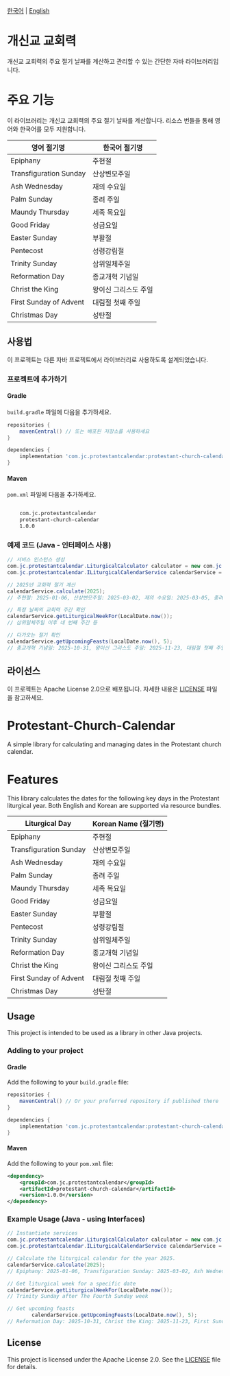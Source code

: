 [한국어](#개신교-교회력) | [English](#Protestant-Church-Calendar)

# 개신교 교회력

개신교 교회력의 주요 절기 날짜를 계산하고 관리할 수 있는 간단한 자바 라이브러리입니다.

# 주요 기능
이 라이브러리는 개신교 교회력의 주요 절기 날짜를 계산합니다. 리소스 번들을 통해 영어와 한국어를 모두 지원합니다.

| 영어 절기명               | 한국어 절기명             |
|---------------------------|---------------------------|
| Epiphany                  | 주현절                   |
| Transfiguration Sunday    | 산상변모주일             |
| Ash Wednesday             | 재의 수요일              |
| Palm Sunday               | 종려 주일                |
| Maundy Thursday           | 세족 목요일              |
| Good Friday               | 성금요일                 |
| Easter Sunday             | 부활절                   |
| Pentecost                 | 성령강림절               |
| Trinity Sunday            | 삼위일체주일             |
| Reformation Day           | 종교개혁 기념일          |
| Christ the King           | 왕이신 그리스도 주일      |
| First Sunday of Advent    | 대림절 첫째 주일          |
| Christmas Day             | 성탄절                   |

## 사용법

이 프로젝트는 다른 자바 프로젝트에서 라이브러리로 사용하도록 설계되었습니다.

### 프로젝트에 추가하기

#### Gradle

`build.gradle` 파일에 다음을 추가하세요.

```groovy
repositories {
    mavenCentral() // 또는 배포된 저장소를 사용하세요
}

dependencies {
    implementation 'com.jc.protestantcalendar:protestant-church-calendar:1.0.0' // 실제 group, artifact, version으로 대체
}
```

#### Maven

`pom.xml` 파일에 다음을 추가하세요.

```xml

    com.jc.protestantcalendar
    protestant-church-calendar
    1.0.0

```

### 예제 코드 (Java - 인터페이스 사용)

```java
// 서비스 인스턴스 생성
com.jc.protestantcalendar.LiturgicalCalculator calculator = new com.jc.protestantcalendar.LiturgicalCalculator(ResourceBundle.getBundle("messages", Locale.KOREAN));
com.jc.protestantcalendar.ILiturgicalCalendarService calendarService = new com.jc.protestantcalendar.LiturgicalCalendarService(calculator);

// 2025년 교회력 절기 계산
calendarService.calculate(2025);
// 주현절: 2025-01-06, 산상변모주일: 2025-03-02, 재의 수요일: 2025-03-05, 종려 주일: 2025-04-13, 세족 목요일: 2025-04-17, 성금요일: 2025-04-18, 부활절: 2025-04-20, 성령강림절: 2025-06-08, 삼위일체주일: 2025-06-15, 종교개혁 기념일: 2025-10-31, 왕이신 그리스도 주일: 2025-11-23, 대림절 첫째 주일: 2025-11-30, 성탄절: 2025-12-25

// 특정 날짜의 교회력 주간 확인
calendarService.getLiturgicalWeekFor(LocalDate.now());
// 삼위일체주일 이후 네 번째 주간 등

// 다가오는 절기 확인
calendarService.getUpcomingFeasts(LocalDate.now(), 5);
// 종교개혁 기념일: 2025-10-31, 왕이신 그리스도 주일: 2025-11-23, 대림절 첫째 주일: 2025-11-30, 성탄절: 2025-12-25
```

## 라이선스

이 프로젝트는 Apache License 2.0으로 배포됩니다. 자세한 내용은 [LICENSE](LICENSE) 파일을 참고하세요.


# Protestant-Church-Calendar

A simple library for calculating and managing dates in the Protestant church calendar.

# Features
This library calculates the dates for the following key days in the Protestant liturgical year. Both English and Korean are supported via resource bundles.

| Liturgical Day            | Korean Name (절기명)       |
|---------------------------|---------------------------|
| Epiphany                  | 주현절                   |
| Transfiguration Sunday    | 산상변모주일             |
| Ash Wednesday             | 재의 수요일              |
| Palm Sunday               | 종려 주일                |
| Maundy Thursday           | 세족 목요일              |
| Good Friday               | 성금요일                 |
| Easter Sunday             | 부활절                   |
| Pentecost                 | 성령강림절               |
| Trinity Sunday            | 삼위일체주일             |
| Reformation Day           | 종교개혁 기념일          |
| Christ the King           | 왕이신 그리스도 주일      |
| First Sunday of Advent    | 대림절 첫째 주일          |
| Christmas Day             | 성탄절                   |

## Usage

This project is intended to be used as a library in other Java projects.

### Adding to your project

#### Gradle

Add the following to your `build.gradle` file:

```groovy
repositories {
    mavenCentral() // Or your preferred repository if published there
}

dependencies {
    implementation 'com.jc.protestantcalendar:protestant-church-calendar:1.0.0' // Replace with actual group, artifact, version
}
```

#### Maven

Add the following to your `pom.xml` file:

```xml
<dependency>
    <groupId>com.jc.protestantcalendar</groupId>
    <artifactId>protestant-church-calendar</artifactId>
    <version>1.0.0</version>
</dependency>
```

### Example Usage (Java - using Interfaces)

```java
// Instantiate services
com.jc.protestantcalendar.LiturgicalCalculator calculator = new com.jc.protestantcalendar.LiturgicalCalculator(ResourceBundle.getBundle("messages", Locale.ENGLISH));
com.jc.protestantcalendar.ILiturgicalCalendarService calendarService = new com.jc.protestantcalendar.LiturgicalCalendarService(calculator);

// Calculate the liturgical calendar for the year 2025.
calendarService.calculate(2025);
// Epiphany: 2025-01-06, Transfiguration Sunday: 2025-03-02, Ash Wednesday: 2025-03-05, Palm Sunday: 2025-04-13, Maundy Thursday: 2025-04-17, Good Friday: 2025-04-18, Easter Sunday: 2025-04-20, Pentecost: 2025-06-08, Trinity Sunday: 2025-06-15, Reformation Day: 2025-10-31, Christ the King: 2025-11-23, First Sunday of Advent: 2025-11-30, Christmas Day: 2025-12-25

// Get liturgical week for a specific date
calendarService.getLiturgicalWeekFor(LocalDate.now());
// Trinity Sunday after The Fourth Sunday week

// Get upcoming feasts
        calendarService.getUpcomingFeasts(LocalDate.now(), 5);
// Reformation Day: 2025-10-31, Christ the King: 2025-11-23, First Sunday of Advent: 2025-11-30, Christmas Day: 2025-12-25
```
## License

This project is licensed under the Apache License 2.0. See the [LICENSE](LICENSE) file for details.
